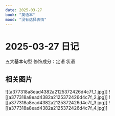 ```yaml
---
date: 2025-03-27
book: "英语本"
mood: "没有选择表情"
---
```


# 2025-03-27 日记

五大基本句型
修饰成分：定语 状语


## 相关图片
![[a377318a8ead4382a2125372426d4c7f_1.jpg]]
![[a377318a8ead4382a2125372426d4c7f_2.jpg]]
![[a377318a8ead4382a2125372426d4c7f_3.jpg]]
![[a377318a8ead4382a2125372426d4c7f_4.jpg]]
